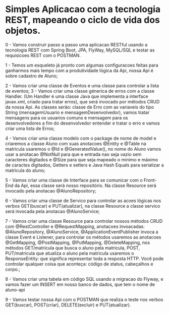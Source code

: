 # Simples Aplicacao com a tecnologia REST, mapeando o ciclo de vida dos objetos.
0 - Vamos construir passo a passo uma aplicacao RESTful usando a tecnologia REST com Spring Boot, JPA, FlyWay, MySQL/SQL e testar as requisicoes REST com o POSTMAN.    

1 - Temos um esqueleto já pronto com algumas configuracoes feitas para ganharmos mais tempo com a produtividade lógica da Api, nossa Api é sobre cadastro de Aluno;

2 - Vamos criar uma classe de Eventos e uma classe para controlar a lista de eventos;
3 - Vamos criar uma classe génerica de erros com a classe Handler. (Um Handler é uma classe Java que implementa a interface javax.xml, criado para tratar erros), que será invocado por métodos CRUD da nossa Api. As classes serão: classe de Erro com as variaveis do tipo String (mensagemUsuario e mensagemDesenvolvedor), vamos tratar mensagens para os usuarios comuns e mensagem para os desenvolvedores a fim do desenvolvedor entender e tratar o erro e vamos criar uma lista de Erros;                                              

4 - Vamos criar uma classe modelo com o package de nome de model e criaremos a classe Aluno com suas anotacoes @Entity e @Table na matricula usaremos o @Id e @GeneratedValue(), no nome do Aluno vamos usar a anotacao @NotNull para que e entrada nao seja vazio sem caracteres digitados e @Size para que seja mapeado o minimo e máximo de caractes digitados, Getters e setters e Java Hash Equals para serializar a matricula do aluno;                                                                        

5 - Vamos criar uma classe de Interface para se comunicar com o Front-End da Api, essa classe será nosso repositório. Na classe Resource será invocado pela anotacao @AlunoRepository;        

6 - Vamos criar uma classe de Servico para controlar as acoes lógicas nos verbos GET(buscar) e PUT(atualizar), na classe Resource a classe servico será invocada pela anotacao @AlunoService;                                            

7 - Vamos criar uma classe Resource para controlar nossos métodos CRUD com @RestController e @RequestMapping, anotacoes invoacadas: @AlunoRepository, @AlunoService, @ApplicationEventPublisher invoca a classe Event e Listener, para controlar os métodos usaremos as anotacoes @GetMapping, @PostMapping, @PutMapping, @DeleteMapping, nos métodos GET/matricula que busca o aluno pela matricula, POST, PUT/matricula que atualiza o aluno pela matricula usaremos o ResponseEntity: que significa representar toda a resposta HTTP. Você pode controlar qualquer coisa que aconteça: código de status, cabeçalhos e corpo.;                                                      

8 - Vamos criar uma tabela em código SQL usando a migracao do Flyway, e vamos fazer um INSERT em nosso banco de dados, que tem o nome de aluno-api

9 - Vamos testar nossa Api com o POSTMAN que realiza o teste nos verbos GET(buscar), POST(criar), DELETE(excluir) e PUT(atualizar).
